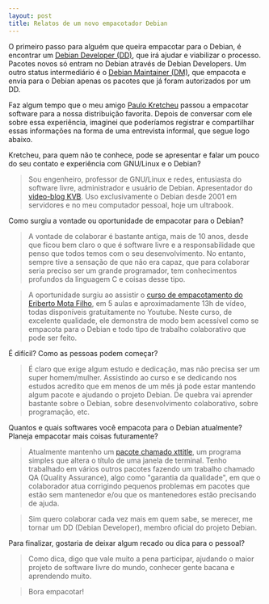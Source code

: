```yaml
---
layout: post
title: Relatos de um novo empacotador Debian
---
```


O primeiro passo para alguém que queira empacotar para o Debian, é encontrar um [Debian Developer (DD)](https://wiki.debian.org/DebianDeveloper), que irá ajudar e viabilizar o processo. Pacotes novos só entram no Debian através de Debian Developers. Um outro status intermediário é o [Debian Maintainer (DM)](https://wiki.debian.org/DebianMaintainer), que empacota e envia para o Debian apenas os pacotes que já foram autorizados por um DD.

Faz algum tempo que o meu amigo [Paulo Kretcheu](http://kretcheu.com.br/sobre/) passou a empacotar software para a nossa distribuição favorita. Depois de conversar com ele sobre essa experiência, imaginei que poderíamos registrar e compartilhar essas informações na forma de uma entrevista informal, que segue logo abaixo.

Kretcheu, para quem não te conhece, pode se apresentar e falar um pouco do seu contato e experiência com GNU/Linux e o Debian?

> Sou engenheiro, professor de GNU/Linux e redes, entusiasta do software livre, administrador e usuário de Debian. Apresentador do [video-blog KVB](http://kretcheu.com.br). Uso exclusivamente o Debian desde 2001 em servidores e no meu computador pessoal, hoje um ultrabook.

Como surgiu a vontade ou oportunidade de empacotar para o Debian?

> A vontade de colaborar é bastante antiga, mais de 10 anos, desde que ficou bem claro o que é software livre e a responsabilidade
que penso que todos temos com o seu desenvolvimento. No entanto, sempre tive a sensação de que não era capaz, que para colaborar seria preciso ser um grande programador, tem conhecimentos profundos da linguagem C e coisas desse tipo.

> A oportunidade surgiu ao assistir o [curso de empacotamento do Eriberto Mota Filho](https://www.youtube.com/user/eribertomota/videos), em 5 aulas e aproximadamente 13h de vídeo, todas disponíveis gratuitamente no Youtube. Neste curso, de excelente qualidade, ele demonstra de modo bem acessível como se empacota para o Debian e todo tipo de trabalho colaborativo que pode ser feito.

É difícil? Como as pessoas podem começar?

> É claro que exige algum estudo e dedicação, mas não precisa ser um super homem/mulher. Assistindo ao curso e se dedicando nos estudos
acredito que em menos de um mês já pode estar mantendo algum pacote e ajudando o projeto Debian. De quebra vai aprender bastante sobre o Debian, sobre desenvolvimento colaborativo, sobre programação, etc.

Quantos e quais softwares você empacota para o Debian atualmente? Planeja empacotar mais coisas futuramente?

> Atualmente mantenho um [pacote chamado xttitle](https://packages.debian.org/sid/xttitle), um programa simples que altera o título de uma janela de terminal. Tenho trabalhado em vários outros pacotes fazendo um trabalho chamado QA (Quality Assurance), algo como "garantia da qualidade", em que o colaborador atua corrigindo pequenos problemas em pacotes que estão sem mantenedor e/ou que os mantenedores estão precisando de ajuda.

> Sim quero colaborar cada vez mais em quem sabe, se merecer, me tornar um DD (Debian Developer), membro oficial do projeto Debian.

Para finalizar, gostaria de deixar algum recado ou dica para o pessoal?

> Como dica, digo que vale muito a pena participar, ajudando o maior projeto de software livre do mundo, conhecer gente bacana e aprendendo muito.

> Bora empacotar!

